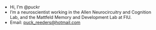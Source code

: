 - Hi, I’m @puckr
- I’m a neuroscientist working in the Allen Neurocircuitry and Cognition Lab, and the Mattfeld Memory and Development Lab at FIU. 
- Email: puck_reeders@hotmail.com
